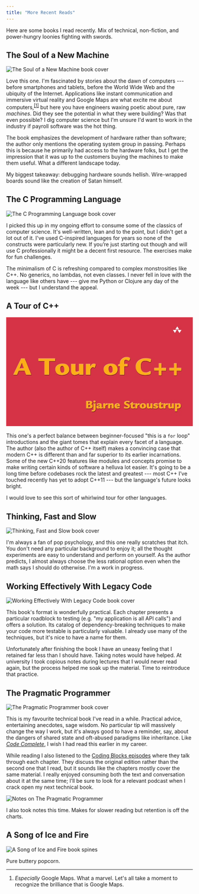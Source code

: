 ```yaml
---
title: "More Recent Reads"
---
```



Here are some books I read recently. Mix of technical, non-fiction, and power-hungry loonies fighting with swords.


## The Soul of a New Machine

<img alt="The Soul of a New Machine book cover" srcset="/images/soul-of-a-new-machine.jpg 1x, /images/soul-of-a-new-machine@2x.jpg 2x" src="/images/soul-of-a-new-machine.jpg">

Love this one. I'm fascinated by stories about the dawn of computers --- before smartphones and tablets, before the World Wide Web and the ubiquity of the Internet. Applications like instant communication and immersive virtual reality and Google Maps are what excite me about computers,<sup><a href="#fn1" id="r1">[1]</a></sup> but here you have engineers waxing poetic about pure, raw *machines*. Did they see the potential in what they were building? Was that even possible? I dig computer science but I'm unsure I'd want to work in the industry if payroll software was the hot thing.

The book emphasizes the development of hardware rather than software; the author only mentions the operating system group in passing. Perhaps this is because he primarily had access to the hardware folks, but I get the impression that it was up to the customers buying the machines to make them useful. What a different landscape today.

My biggest takeaway: debugging hardware sounds hellish. Wire-wrapped boards sound like the creation of Satan himself.


## The C Programming Language

<img alt="The C Programming Language book cover" srcset="/images/c-programming-language.jpg 1x, /images/c-programming-language@2x.jpg 2x" src="/images/c-programming-language.jpg">

I picked this up in my ongoing effort to consume some of the classics of computer science. It's well-written, lean and to the point, but I didn't get a lot out of it. I've used C-inspired languages for years so none of the constructs were particularly new. If you’re just starting out though and will use C professionally it might be a decent first resource. The exercises make for fun challenges.

The minimalism of C is refreshing compared to complex monstrosities like C++. No generics, no lambdas, not even classes. I never fell in love with the language like others have --- give me Python or Clojure any day of the week --- but I understand the appeal.


## A Tour of C++

<img alt="A Tour of C++ book cover" src="/images/tour-of-cpp.png">

This one's a perfect balance between beginner-focused "this is a `for` loop" introductions and the giant tomes that explain every facet of a language. The author (also the author of C++ itself) makes a convincing case that modern C++ is different than and far superior to its earlier incarnations. Some of the new C++20 features like modules and concepts promise to make writing certain kinds of software a helluva lot easier. It's going to be a long time before codebases rock the latest and greatest --- most C++ I’ve touched recently has yet to adopt C++11 --- but the language's future looks bright.

I would love to see this sort of whirlwind tour for other languages.


## Thinking, Fast and Slow

<img alt="Thinking, Fast and Slow book cover" srcset="/images/thinking-fast-and-slow.jpg 1x, /images/thinking-fast-and-slow@2x.jpg 2x" src="/images/thinking-fast-and-slow.jpg">

I'm always a fan of pop psychology, and this one really scratches that itch. You don't need any particular background to enjoy it; all the thought experiments are easy to understand and perform on yourself. As the author predicts, I almost always choose the less rational option even when the math says I should do otherwise. I'm a work in progress.


## Working Effectively With Legacy Code

<img alt="Working Effectively With Legacy Code book cover" srcset="/images/working-effectively-with-legacy-code.jpg 1x, /images/working-effectively-with-legacy-code@2x.jpg 2x" src="/images/working-effectively-with-legacy-code.jpg">

This book's format is wonderfully practical. Each chapter presents a particular roadblock to testing (e.g. "my application is all API calls") and offers a solution. Its catalog of dependency-breaking techniques to make your code more testable is particularly valuable. I already use many of the techniques, but it's nice to have a name for them.

Unfortunately after finishing the book I have an uneasy feeling that I retained far less than I should have. Taking notes would have helped. At university I took copious notes during lectures that I would never read again, but the process helped me soak up the material. Time to reintroduce that practice.


## The Pragmatic Programmer

<img alt="The Pragmatic Programmer book cover" srcset="/images/pragmatic-programmer.jpg 1x, /images/pragmatic-programmer@2x.jpg 2x" src="/images/pragmatic-programmer.jpg">

This is my favourite technical book I've read in a while. Practical advice, entertaining anecdotes, sage wisdom. No particular tip will massively change the way I work, but it's always good to have a reminder, say, about the dangers of shared state and oft-abused paradigms like inheritance. Like [*Code Complete*](https://www.amazon.com/gp/product/0735619670/), I wish I had read this earlier in my career.

While reading I also listened to the [Coding Blocks episodes](https://www.codingblocks.net/tag/the-pragmatic-programmer/) where they talk through each chapter. They discuss the original edition rather than the second one that I read, but it sounds like the chapters mostly cover the same material. I really enjoyed consuming both the text and conversation about it at the same time; I’ll be sure to look for a relevant podcast when I crack open my next technical book.

<img alt="Notes on The Pragmatic Programmer" srcset="/images/pragmatic-programmer-notes.jpg 1x, /images/pragmatic-programmer-notes@2x.jpg 2x" src="/images/pragmatic-programmer-notes.jpg">

I also took notes this time. Makes for slower reading but retention is off the charts.


## A Song of Ice and Fire

<img alt="A Song of Ice and Fire book spines" srcset="/images/song-of-ice-and-fire.jpg 1x, /images/song-of-ice-and-fire@2x.jpg 2x" src="/images/song-of-ice-and-fire.jpg">

Pure buttery popcorn.


---

<ol class="footnotes">
    <li id="fn1"><em>Especially</em> Google Maps. What a marvel. Let's all take a moment to recognize the brilliance that is Google Maps.</li>
</ol>
